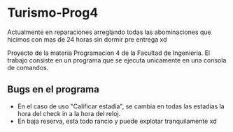 # Turismo-Prog4

Actualmente en reparaciones arreglando todas las abominaciones que hicimos con mas de 24 horas sin dormir pre entrega xd

Proyecto de la materia Programacion 4 de la Facultad de Ingenieria. 
El trabajo consiste en un programa que se ejecuta unicamente en una consola de comandos.

## Bugs en el programa

- En el caso de uso "Calificar estadia", se cambia en todas las estadias la hora del check in a la hora del reloj.
- En baja reserva, esta todo rancio y puede explotar tranquilamente xd

